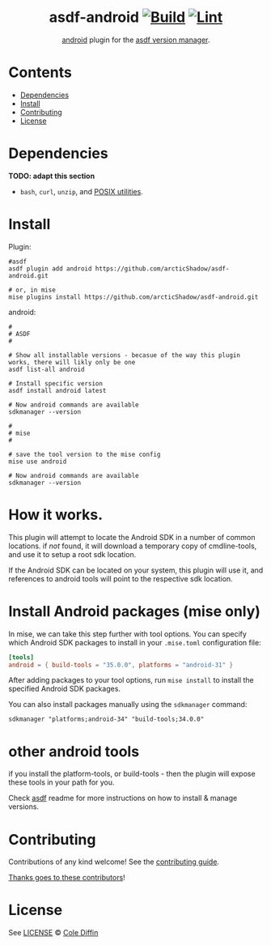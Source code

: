 <div align="center">

# asdf-android [![Build](https://github.com/arcticShadow/asdf-android/actions/workflows/build.yml/badge.svg)](https://github.com/arcticShadow/asdf-android/actions/workflows/build.yml) [![Lint](https://github.com/arcticShadow/asdf-android/actions/workflows/lint.yml/badge.svg)](https://github.com/arcticShadow/asdf-android/actions/workflows/lint.yml)

[android](https://github.com/arcticShadow/asdf-android) plugin for the [asdf version manager](https://asdf-vm.com).

</div>

# Contents

- [Dependencies](#dependencies)
- [Install](#install)
- [Contributing](#contributing)
- [License](#license)

# Dependencies

**TODO: adapt this section**

- `bash`, `curl`, `unzip`, and [POSIX utilities](https://pubs.opengroup.org/onlinepubs/9699919799/idx/utilities.html).

# Install

Plugin:

```shell
#asdf
asdf plugin add android https://github.com/arcticShadow/asdf-android.git

# or, in mise
mise plugins install https://github.com/arcticShadow/asdf-android.git
```

android:

```shell
#
# ASDF
#

# Show all installable versions - becasue of the way this plugin works, there will likly only be one 
asdf list-all android

# Install specific version
asdf install android latest

# Now android commands are available
sdkmanager --version

#
# mise
#

# save the tool version to the mise config
mise use android

# Now android commands are available
sdkmanager --version
```

# How it works. 

This plugin will attempt to locate the Android SDK in a number of common locations. if _not_ found, it will download a temporary copy of cmdline-tools, and use it to setup a root sdk location.

If the Android SDK can be located on your system, this plugin will use it, and references to android tools will point to the respective sdk location.

# Install Android packages (mise only)

In mise, we can take this step further with tool options. You can specify which Android SDK packages to install in your `.mise.toml` configuration file:

```toml
[tools]
android = { build-tools = "35.0.0", platforms = "android-31" }
```


After adding packages to your tool options, run `mise install` to install the specified Android SDK packages.

You can also install packages manually using the `sdkmanager` command:

```shell
sdkmanager "platforms;android-34" "build-tools;34.0.0"
```

# other android tools
if you install the platform-tools, or build-tools - then the plugin will expose these tools in your path for you.

Check [asdf](https://github.com/asdf-vm/asdf) readme for more instructions on how to
install & manage versions.

# Contributing

Contributions of any kind welcome! See the [contributing guide](contributing.md).

[Thanks goes to these contributors](https://github.com/arcticShadow/asdf-android/graphs/contributors)!

# License

See [LICENSE](LICENSE) © [Cole Diffin](https://github.com/arcticShadow/)
